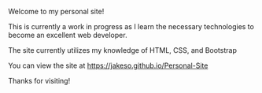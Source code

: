 Welcome to my personal site!

This is currently a work in progress as I learn the necessary technologies to become an excellent web developer.

The site currently utilizes my knowledge of HTML, CSS, and Bootstrap

You can view the site at https://jakeso.github.io/Personal-Site

Thanks for visiting!

